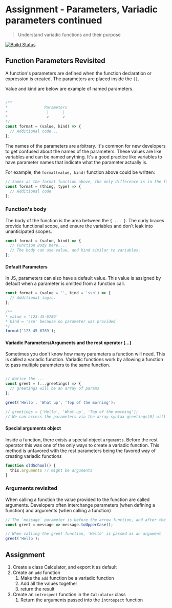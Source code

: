 # Assignment - Parameters, Variadic parameters continued

> Understand variadic functions and their purpose

[![Build Status](https://travis-ci.org/helio-training/fs-corejs-functions-arguments.svg?branch=solutions)](https://travis-ci.org/helio-training/fs-corejs-functions-arguments)

## Function Parameters Revisited

A function's parameters are defined when the function declaration or expression is created.  The parameters are placed inside the `()`.


Value and kind are below are example of named parameters.

```js

/**
*                Parameters
*                 |      |
*                 v      v
*/
const format = (value, kind) => {
  // Additional code...
};
```

The names of the parameters are arbitrary.  It's common for new developers to get confused about the names of the parameters.  These values are like variables and can be named anything.  It's a good practice like variables to have parameter names that indicate what the parameter actually is.

For example, the `format(value, kind)` function above could be written:

```js
// Sames as the format function above, the only difference is in the function's scope which would need to be modified to use the new variables.
const format = (thing, type) => {
  // Additional code
};
```


### Function's body

The body of the function is the area between the `{ ... }`.  The curly braces provide functional scope, and ensure the variables and don't leak into unanticipated scopes.

```js
const format = (value, kind) => {
  // Function Body here....
  // The body can use value, and kind similar to variables.
};
```

#### Default Parameters

In JS, parameters can also have a default value.  This value is assigned by default when a parameter is omitted from a function call.
 
```js
const format = (value = '', kind = 'ssn') => {
  // Additional logic.
};

/**
* value = '123-45-6789'
* kind = 'ssn' because no parameter was provided
*/
format('123-45-6789');
```



#### Variadic Parameters/Arguments and the rest operator (...)

Sometimes you don't know how many parameters a function will need. This is called a variadic function.  Variadic functions work by allowing a function to pass multiple parameters to the same function.
 
```js

// Notice the ...
const greet = (...greetings) => {
  // greetings will be an array of params
};

greet('Hello', 'What up', 'Top of the morning');

// greetings = ['Hello', 'What up', 'Top of the morning'];
// We can access the parameters via the array syntax greetings[0] will be 'Hello';
```

#### Special arguments object

Inside a function, there exists a special object `arguments`.  Before the rest operator this was one of the only ways to create a variadic function.  This method is unfavored with the rest parameters being the favored way of creating variadic functions

```js
function oldSchool() {
  this.arguments // might be arguments
}
```

### Arguments revisited

When calling a function the value provided to the function are called arguments.  Developers often interchange parameters (when defining a function) and arguments (when calling a function)
  
```js
// The `message` parameter is before the arrow function, and after the assignment
const greet = message => message.toUpperCase();

// When calling the greet function, 'Hello' is passed as an argument
greet('Hello');
```


## Assignment

1. Create a class Calculator, and export it as default
2. Create an `add` function
    1. Make the `add` function be a variadic function
    2. Add all the values together
    3. return the result
3. Create an `introspect` function in the `Calculator` class
    1. Return the arguments passed into the `introspect` function
